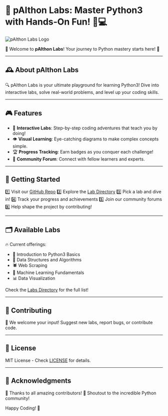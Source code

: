 # 🎯 pAIthon Labs: Master Python3 with Hands-On Fun! 🧪💻

![pAIthon Labs Logo](https://raw.githubusercontent.com/Labs/Logos-Files/Lab-Logo.png)

🌟 Welcome to **pAIthon Labs**! Your journey to Python mastery starts here! 🚀

---

## 🕰️ About pAIthon Labs

🔍 pAIthon Labs is your ultimate playground for learning Python3! Dive into interactive labs, solve real-world problems, and level up your coding skills.

---

## 🎮 Features

- 🔢 **Interactive Labs**: Step-by-step coding adventures that teach you by doing!
- 👁️ **Visual Learning**: Eye-catching diagrams to make complex concepts simple.
- 🏆 **Progress Tracking**: Earn badges as you conquer each challenge!
- 💬 **Community Forum**: Connect with fellow learners and experts.

---

## 🚀 Getting Started

1️⃣ Visit our [GitHub Repo](https://github.com/worldfamous718/pAIthon-Labs)
2️⃣ Explore the [Lab Directory](Labs)
3️⃣ Pick a lab and dive in!
4️⃣ Track your progress and achievements
5️⃣ Join our community forums
6️⃣ Help shape the project by contributing!

---

## 🗂️ Available Labs

🔥 Current offerings:
- 🐍 Introduction to Python3 Basics
- 🧩 Data Structures and Algorithms
- 🕷️ Web Scraping
- 🤖 Machine Learning Fundamentals
- 📊 Data Visualization

Check the [Labs Directory](Labs) for the full list!

---

## 🤝 Contributing

🙌 We welcome your input! Suggest new labs, report bugs, or contribute code.

---

## 📜 License

MIT License - Check [LICENSE](LICENSE) for details.

---

## 🙏 Acknowledgments

🙌 Thanks to all amazing contributors!
🌟 Shoutout to the incredible Python community!

Happy Coding! 🎉
